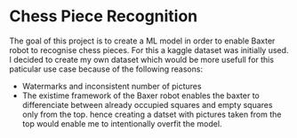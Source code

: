 # Chess Piece Recognition

The goal of this project is to create a ML model in order to enable Baxter robot to recognise chess pieces.
For this a kaggle dataset was initially used. 
I decided to create my own dataset which would be more usefull for this paticular use case because of the following reasons:
- Watermarks and inconsistent number of pictures
- The existime framework of the Baxer robot enables the baxter to differenciate between already occupied squares and empty squares only from the top. hence creating a datset with pictures taken from the top would enable me to intentionally overfit the model.
